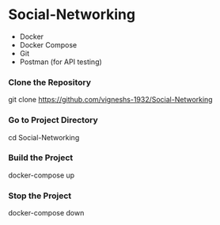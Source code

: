 # Social-Networking

- Docker
- Docker Compose
- Git
- Postman (for API testing)

### Clone the Repository
git clone https://github.com/vigneshs-1932/Social-Networking

### Go to Project Directory
cd Social-Networking

### Build the Project
docker-compose up

### Stop the Project
docker-compose down